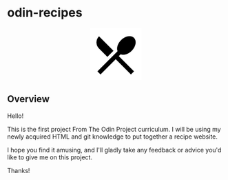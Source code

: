 # odin-recipes

<p align="center">
  <img src="/img/restaurant-2-fill.png">
</p>


## Overview

 Hello!

This is the first project From The Odin Project curriculum. I will be using my newly acquired HTML and git knowledge to put together a recipe website.

I hope you find it amusing, and I'll gladly take any feedback or advice you'd like to give me on this project.

Thanks!
